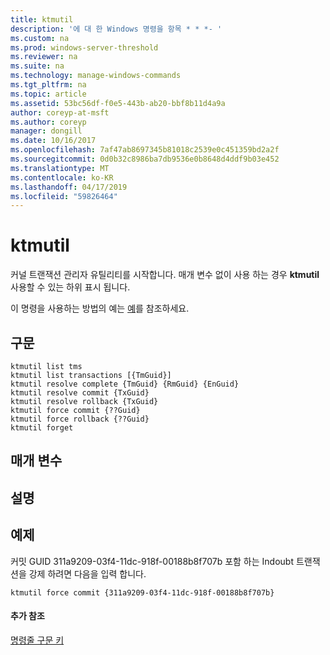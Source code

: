 ```yaml
---
title: ktmutil
description: '에 대 한 Windows 명령을 항목 * * *- '
ms.custom: na
ms.prod: windows-server-threshold
ms.reviewer: na
ms.suite: na
ms.technology: manage-windows-commands
ms.tgt_pltfrm: na
ms.topic: article
ms.assetid: 53bc56df-f0e5-443b-ab20-bbf8b11d4a9a
author: coreyp-at-msft
ms.author: coreyp
manager: dongill
ms.date: 10/16/2017
ms.openlocfilehash: 7af47ab8697345b81018c2539e0c451359bd2a2f
ms.sourcegitcommit: 0d0b32c8986ba7db9536e0b8648d4ddf9b03e452
ms.translationtype: MT
ms.contentlocale: ko-KR
ms.lasthandoff: 04/17/2019
ms.locfileid: "59826464"
---
```

# <a name="ktmutil"></a>ktmutil



커널 트랜잭션 관리자 유틸리티를 시작합니다. 매개 변수 없이 사용 하는 경우 **ktmutil** 사용할 수 있는 하위 표시 됩니다.

이 명령을 사용하는 방법의 예는 [예](#BKMK_examples)를 참조하세요.

## <a name="syntax"></a>구문

```
ktmutil list tms 
ktmutil list transactions [{TmGuid}]
ktmutil resolve complete {TmGuid} {RmGuid} {EnGuid}
ktmutil resolve commit {TxGuid}
ktmutil resolve rollback {TxGuid}
ktmutil force commit {??Guid}
ktmutil force rollback {??Guid}
ktmutil forget
```

## <a name="parameters"></a>매개 변수

## <a name="remarks"></a>설명

## <a name="BKMK_examples"></a>예제

커밋 GUID 311a9209-03f4-11dc-918f-00188b8f707b 포함 하는 Indoubt 트랜잭션을 강제 하려면 다음을 입력 합니다.
```
ktmutil force commit {311a9209-03f4-11dc-918f-00188b8f707b}
```

#### <a name="additional-references"></a>추가 참조

[명령줄 구문 키](command-line-syntax-key.md)